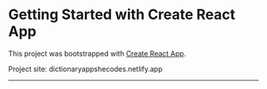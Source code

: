 # Getting Started with Create React App

This project was bootstrapped with [Create React App](https://github.com/facebook/create-react-app).

Project site: dictionaryappshecodes.netlify.app

---

